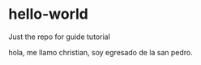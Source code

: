 # hello-world
Just the repo for guide tutorial

hola, me llamo christian, soy egresado de la san pedro.
